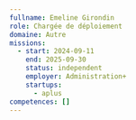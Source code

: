 ```yaml
---
fullname: Emeline Girondin
role: Chargée de déploiement
domaine: Autre
missions:
  - start: 2024-09-11
    end: 2025-09-30
    status: independent
    employer: Administration+
    startups:
      - aplus
competences: []
---
```

